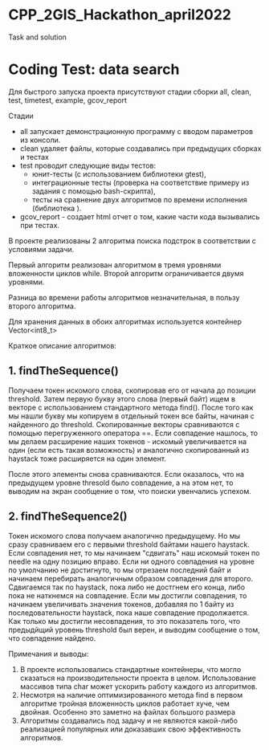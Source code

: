 # CPP_2GIS_Hackathon_april2022
Task and solution
# Coding Test: data search

Для быстрого запуска проекта присутствуют стадии сборки all, clean, test, timetest, example, gcov_report

Стадии
- all запускает демонстрационную программу с вводом параметров из консоли.
- clean удаляет файлы, которые создавались при предыдущих сборках и тестах
- test проводит следующие виды тестов:
  - юнит-тесты (с использованием библиотеки gtest),
  - интеграционные тесты (проверка на соответствие примеру из задания с помощью bash-скрипта),
  - тесты на сравнение двух алгоритмов по времени исполнения (библиотека <chrono>).
- gcov_report - создает html отчет о том, какие части кода вызывались при тестах.


В проекте реализованы 2 алгоритма поиска подстрок в соответствии с условиями задачи.

Первый алгоритм реализован алгоритмом в тремя уровнями вложенности циклов while.
Второй алгоритм ограничивается двумя уровнями.

Разница во времени работы алгоритмов незначительная, в пользу второго алгоритма.

Для хранения данных в обоих алгоритмах используется контейнер Vector<int8_t>

Краткое описание алгоритмов:

## 1.  findTheSequence()

Получаем токен искомого слова, скопировав его от начала до позиции threshold. Затем первую букву этого слова (первый байт) ищем в векторе с использованием стандартного метода find(). После того как мы нашли букву мы копируем в отдельный токен все байты, начиная с найденного до threshold.
Скопированные векторы сравниваются с помощью перегруженного оператора ==. Если совпадение нашлось, то мы делаем расширение наших токенов - искомый увеличивается на один (если есть такая возможность) и аналогично скопированный из haystack тоже расширяется на один элемент.

После этого элементы снова сравниваются. Если оказалось, что на предыдущем уровне thresold было совпадение, а на этом нет, то выводим на экран сообщение о том, что поиски увенчались успехом.

## 2.  findTheSequence2()

Токен искомого слова получаем аналогично предыдущему. Но мы сразу сравниваем его с первыми threshold байтами нашего haystack. Если совпадения нет, то мы начинаем "сдвигать" наш искомый токен по needle на одну позицию вправо. Если ни одного совпадения на уровне по умолчанию не достигнуто, то мы отрезаем последний байт и начинаем перебирать аналогичным образом совпадения для второго.
Сдвигаемся так по haystack, пока либо не достгнем его конца, либо пока не наткнемся на совпадение. Если мы достигли совпадения, то начинаем увеличивать значения токенов, добавляя по 1 байту из последовательности haystack, пока наше совпадение продолжается. Как только мы достигли несовпадения, то это показатель того, что предыдйщий уровень threshold был верен, и выводим сообщение о том, что совпадение найдено.

Примечания и выводы:
1. В проекте использовались стандартные контейнеры, что могло сказаться на производительности проекта в целом. Использование массивов типа char может ускорить работу каждого из алгоритмов.
2. Несмотря на наличие оптимизированного метода find  в первом алгоритме тройная вложенность циклов работает хуче, чем двойная. Особенно это заметно на файлах большого размера
3. Алгоритмы создавались под задачу и не являются какой-либо реализацией популярных или доказавших свою эффективность алгоритмов.
